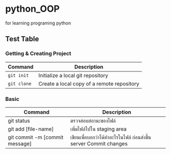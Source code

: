 # python_OOP


for learning programing python


## Test Table

### Getting & Creating Project

| Command | Description |
| ------- | ----------- |
| `git init`| Initialize a local git repository|
| `git clone`| Create a local copy of a remote repository|

### Basic

| Command | Description |
| ------- | ----------- |
| git status | ตรวจสอบสถานะของไฟล์ |
| git add [file-name] | เพิ่มไฟล์ไปใน staging area |
| git commit -m [commit message] | เขียนเพื่อบอกว่าได้ทำอะไรในไฟล์ ก่อนส่งขึ้น server Commit changes |